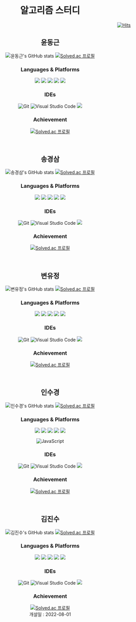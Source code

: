 <h1 align="center">알고리즘 스터디</h1>
<div align="right">

[![Hits](https://hits.seeyoufarm.com/api/count/incr/badge.svg?url=https%3A%2F%2Fgithub.com%2FYoonDongGeun%2Falgorithm_study&count_bg=%23CBA0F3&title_bg=%23BF7AEB&icon=&icon_color=%23E7E7E7&title=%EB%B0%A9%EB%AC%B8%EC%9E%90+%EC%88%98&edge_flat=false)](https://hits.seeyoufarm.com)
</div>

<div align="between">
 <h2 align="center"> 윤동근 </h2>
 <div align="center">
  
 ![윤동근's GitHub stats](https://github-readme-stats.vercel.app/api?username=YoonDongGeun&show_icons=true&theme=radical) [![Solved.ac 프로필](http://mazassumnida.wtf/api/v2/generate_badge?boj=ehdrmsdl9999)](https://solved.ac/ehdrmsdl9999)
  
  
</div>

 </div>
<div align="center">
 <h3>Languages & Platforms </h3>
  <img src="https://img.shields.io/badge/Python-3776AB?style=for-the-badge&logo=Python&logoColor=white">
  <img src="https://img.shields.io/badge/c++-00599C?style=for-the-badge&logo=c%2B%2B&logoColor=white">
  <img src="https://img.shields.io/badge/css-1572B6?style=for-the-badge&logo=css3&logoColor=white"> 
  <img src="https://img.shields.io/badge/html5-E34F26?style=for-the-badge&logo=html5&logoColor=white">
  <img src="https://img.shields.io/badge/django-092E20?style=for-the-badge&logo=django&logoColor=white">
 <div>
 <h3>IDEs</h3>
  </div>
 
 ![Git](https://img.shields.io/badge/Git-F05032.svg?&style=for-the-badge&logo=Git&logoColor=white)
 ![Visual Studio Code](https://img.shields.io/badge/Visual%20Studio%20Code-007ACC.svg?&style=for-the-badge&logo=Visual%20Studio%20Code&logoColor=white)
 <img src="https://img.shields.io/badge/Visual Studio-5C2D91?style=for-the-badge&logo=VisualStudio&logoColor=white">
  <div>
 <h3>Achievement</h3>
  </div>
 
  [![Solved.ac 프로필](http://mazassumnida.wtf/api/mini/generate_badge?boj=ehdrmsdl9999)](https://solved.ac/ehdrmsdl9999)
 
</div>
<br>
<h2 align="center"> 송경삼 </h2>
 <div align="center">
 
![송경삼's GitHub stats](https://github-readme-stats.vercel.app/api?username=GyeongSam&show_icons=true&theme=radical) [![Solved.ac 프로필](http://mazassumnida.wtf/api/v2/generate_badge?boj=rud7tka)](https://solved.ac/rud7tka)
  
 
</div>
<div align="center">
  <h3>Languages & Platforms </h3>
  <img src="https://img.shields.io/badge/Python-3776AB?style=for-the-badge&logo=Python&logoColor=white">
  <img src="https://img.shields.io/badge/c++-00599C?style=for-the-badge&logo=c%2B%2B&logoColor=white">
  <img src="https://img.shields.io/badge/css-1572B6?style=for-the-badge&logo=css3&logoColor=white"> 
  <img src="https://img.shields.io/badge/html5-E34F26?style=for-the-badge&logo=html5&logoColor=white">
  <img src="https://img.shields.io/badge/django-092E20?style=for-the-badge&logo=django&logoColor=white">
 <div>
 <h3>IDEs</h3>
  </div>
 
 ![Git](https://img.shields.io/badge/Git-F05032.svg?&style=for-the-badge&logo=Git&logoColor=white)
 ![Visual Studio Code](https://img.shields.io/badge/Visual%20Studio%20Code-007ACC.svg?&style=for-the-badge&logo=Visual%20Studio%20Code&logoColor=white)
 <img src="https://img.shields.io/badge/Visual Studio-5C2D91?style=for-the-badge&logo=VisualStudio&logoColor=white">
  <div>
 <h3>Achievement</h3>
  </div>
 
 [![Solved.ac 프로필](http://mazassumnida.wtf/api/mini/generate_badge?boj=rud7tka)](https://solved.ac/rud7tka)
 
</div>
<br>
<h2 align="center"> 변유정 </h2>
 <div align="center">
 
![변유정's GitHub stats](https://github-readme-stats.vercel.app/api?username=SPIDEY965&show_icons=true&theme=radical) [![Solved.ac 프로필](http://mazassumnida.wtf/api/v2/generate_badge?boj=dpdpgh555)](https://solved.ac/dpdpgh555)
 
</div>
<div align="center">
  <h3>Languages & Platforms </h3>
  <img src="https://img.shields.io/badge/Python-3776AB?style=for-the-badge&logo=Python&logoColor=white">
  <img src="https://img.shields.io/badge/c++-00599C?style=for-the-badge&logo=c%2B%2B&logoColor=white">
  <img src="https://img.shields.io/badge/css-1572B6?style=for-the-badge&logo=css3&logoColor=white"> 
  <img src="https://img.shields.io/badge/html5-E34F26?style=for-the-badge&logo=html5&logoColor=white">
  <img src="https://img.shields.io/badge/django-092E20?style=for-the-badge&logo=django&logoColor=white">
 <div>
 <h3>IDEs</h3>
  </div>
 
 ![Git](https://img.shields.io/badge/Git-F05032.svg?&style=for-the-badge&logo=Git&logoColor=white)
 ![Visual Studio Code](https://img.shields.io/badge/Visual%20Studio%20Code-007ACC.svg?&style=for-the-badge&logo=Visual%20Studio%20Code&logoColor=white)
 <img src="https://img.shields.io/badge/Visual Studio-5C2D91?style=for-the-badge&logo=VisualStudio&logoColor=white">
  <div>
 <h3>Achievement</h3>
  </div>
 
 [![Solved.ac 프로필](http://mazassumnida.wtf/api/mini/generate_badge?boj=dpdpgh555)](https://solved.ac/dpdpgh555)
 
</div>
<br>
<h2 align="center"> 인수경 </h2>
 <div align="center">
 

![인수경's GitHub stats](https://github-readme-stats.vercel.app/api?username=SuGyoungIn&show_icons=true&theme=radical) [![Solved.ac 프로필](http://mazassumnida.wtf/api/v2/generate_badge?boj=isks2)](https://solved.ac/isks2)
 </div>

<div align="center">
  <h3>Languages & Platforms </h3>
  <img src="https://img.shields.io/badge/Python-3776AB?style=for-the-badge&logo=Python&logoColor=white">
  <img src="https://img.shields.io/badge/c++-00599C?style=for-the-badge&logo=c%2B%2B&logoColor=white">
  <img src="https://img.shields.io/badge/css-1572B6?style=for-the-badge&logo=css3&logoColor=white"> 
  <img src="https://img.shields.io/badge/html5-E34F26?style=for-the-badge&logo=html5&logoColor=white">
  <img src="https://img.shields.io/badge/django-092E20?style=for-the-badge&logo=django&logoColor=white">
 
  ![JavaScript](https://img.shields.io/badge/JavaScript-F7DF1E.svg?&style=for-the-badge&logo=JavaScript&logoColor=white)
 <div>
 <h3>IDEs</h3>
  </div>
 
 ![Git](https://img.shields.io/badge/Git-F05032.svg?&style=for-the-badge&logo=Git&logoColor=white)
 ![Visual Studio Code](https://img.shields.io/badge/Visual%20Studio%20Code-007ACC.svg?&style=for-the-badge&logo=Visual%20Studio%20Code&logoColor=white)
 <img src="https://img.shields.io/badge/Visual Studio-5C2D91?style=for-the-badge&logo=VisualStudio&logoColor=white">
  <div>
 <h3>Achievement</h3>
  </div>
 
 [![Solved.ac 프로필](http://mazassumnida.wtf/api/mini/generate_badge?boj=isks2)](https://solved.ac/isks2)
</div>

</div>
<br>
<h2 align="center"> 김진수 </h2>
 <div align="center">
 
![김진수's GitHub stats](https://github-readme-stats.vercel.app/api?username=wlstn6278&show_icons=true&theme=radical) [![Solved.ac 프로필](http://mazassumnida.wtf/api/v2/generate_badge?boj=wlstn6278)](https://solved.ac/wlstn6278)
 
</div>
<div align="center">
  <h3>Languages & Platforms </h3>
  <img src="https://img.shields.io/badge/Python-3776AB?style=for-the-badge&logo=Python&logoColor=white">
  <img src="https://img.shields.io/badge/c++-00599C?style=for-the-badge&logo=c%2B%2B&logoColor=white">
  <img src="https://img.shields.io/badge/css-1572B6?style=for-the-badge&logo=css3&logoColor=white"> 
  <img src="https://img.shields.io/badge/html5-E34F26?style=for-the-badge&logo=html5&logoColor=white">
  <img src="https://img.shields.io/badge/django-092E20?style=for-the-badge&logo=django&logoColor=white">
 <div>
 <h3>IDEs</h3>
  </div>
 
 ![Git](https://img.shields.io/badge/Git-F05032.svg?&style=for-the-badge&logo=Git&logoColor=white)
 ![Visual Studio Code](https://img.shields.io/badge/Visual%20Studio%20Code-007ACC.svg?&style=for-the-badge&logo=Visual%20Studio%20Code&logoColor=white)
 <img src="https://img.shields.io/badge/Visual Studio-5C2D91?style=for-the-badge&logo=VisualStudio&logoColor=white">
  <div>
 <h3>Achievement</h3>
  </div>
 
 [![Solved.ac 프로필](http://mazassumnida.wtf/api/mini/generate_badge?boj=wlstn6278)](https://solved.ac/wlstn6278)
<br>
개설일 : 2022-08-01


